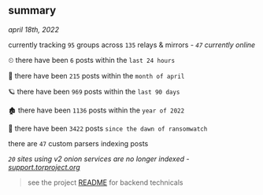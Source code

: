 
## summary
_april 18th, 2022_

currently tracking `95` groups across `135` relays & mirrors - _`47` currently online_

⏲ there have been `6` posts within the `last 24 hours`

🦈 there have been `215` posts within the `month of april`

🪐 there have been `969` posts within the `last 90 days`

🏚 there have been `1136` posts within the `year of 2022`

🦕 there have been `3422` posts `since the dawn of ransomwatch`

there are `47` custom parsers indexing posts

_`20` sites using v2 onion services are no longer indexed - [support.torproject.org](https://support.torproject.org/onionservices/v2-deprecation/)_

> see the project [README](https://github.com/thetanz/ransomwatch#ransomwatch--) for backend technicals
